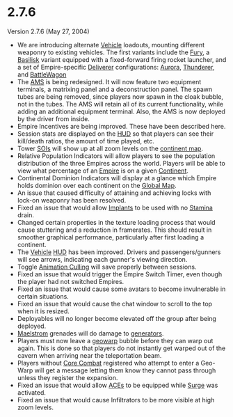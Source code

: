 # 2.7.6

Version 2.7.6 (May 27, 2004)

- We are introducing alternate [Vehicle](../vehicles/index.md) loadouts,
  mounting different weaponry to existing vehicles. The first variants include
  the [Fury](../vehicles/Fury.md), a [Basilisk](../vehicles/Basilisk.md) variant
  equipped with a fixed-forward firing rocket launcher, and a set of
  Empire-specific [Deliverer](../vehicles/Deliverer.md) configurations:
  [Aurora](../vehicles/Aurora.md), [Thunderer](../vehicles/Thunderer.md), and
  [BattleWagon](../vehicles/Raider.md)
- The [AMS](../vehicles/Advanced_Mobile_Station.md) is being redesigned. It will
  now feature two equipment terminals, a matrixing panel and a deconstruction
  panel. The spawn tubes are being removed, since players now spawn in the cloak
  bubble, not in the tubes. The AMS will retain all of its current
  functionality, while adding an additional equipment terminal. Also, the AMS is
  now deployed by the driver from inside.
- Empire Incentives are being improved. These have been described here.
- Session stats are displayed on the [HUD](../terminology/Heads-up_Display.md) so that
  players can see their kill/death ratios, the amount of time played, etc.
- Tower [SOIs](../locations/Sphere_of_Influence.md) will show up at all zoom
  levels on the [continent map](../terminology/Overhead_Map.md).
- Relative Population Indicators will allow players to see the population
  distribution of the three Empires across the world. Players will be able to
  view what percentage of an [Empire](../terminology/Empire.md) is on a given
  [Continent](../locations/Continent.md).
- Continental Dominion Indicators will display at a glance which Empire holds
  dominion over each continent on the
  [Global Map](../terminology/Global_Map.md).
- An issue that caused difficulty of attaining and achieving locks with lock-on
  weaponry has been resolved.
- Fixed an issue that would allow [Implants](../implants/index.md) to be used
  with no [Stamina](../terminology/Stamina.md) drain.
- Changed certain properties in the texture loading process that would cause
  stuttering and a reduction in framerates. This should result in smoother
  graphical performance, particularly after first loading a continent.
- The [Vehicle](../vehicles/index.md) [HUD](../terminology/Heads-up_Display.md) has
  been improved. Drivers and passengers/gunners will see arrows, indicating each
  gunner's viewing direction.
- Toggle [Animation Culling](../terminology/Animation_Culling.md) will save
  properly between sessions.
- Fixed an issue that would trigger the Empire Switch Timer, even though the
  player had not switched Empires.
- Fixed an issue that would cause some avatars to become invulnerable in certain
  situations.
- Fixed an issue that would cause the chat window to scroll to the top when it
  is resized.
- Deployables will no longer become elevated off the group after being deployed.
- [Maelstrom](../weapons/Maelstrom.md) grenades will do damage to
  [generators](../items/Generator.md).
- Players must now leave a [geowarp](../locations/Geowarp.md) bubble before they
  can warp out again. This is done so that players do not instantly get warped
  out of the cavern when arriving near the teleportation beam.
- Players without [Core Combat](../items/Core_Combat.md) registered who attempt
  to enter a Geo-Warp will get a message letting them know they cannot pass
  through unless they register the expansion.
- Fixed an issue that would allow
  [ACEs](../weapons/Adaptive_Construction_Engine.md) to be equipped while
  [Surge](../implants/Surge.md) was activated.
- Fixed an issue that would cause Infiltrators to be more visible at high zoom
  levels.
